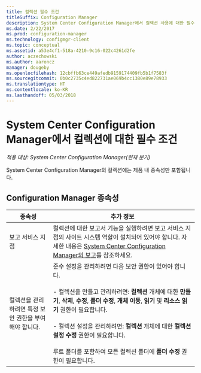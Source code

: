 ```yaml
---
title: 컬렉션 필수 조건
titleSuffix: Configuration Manager
description: System Center Configuration Manager에서 컬렉션 사용에 대한 필수 조건을 확인합니다.
ms.date: 2/22/2017
ms.prod: configuration-manager
ms.technology: configmgr-client
ms.topic: conceptual
ms.assetid: a53e4cf1-518a-4210-9c16-022c4261d2fe
author: aczechowski
ms.author: aaroncz
manager: dougeby
ms.openlocfilehash: 12cbffb63ce449afedb9159174409fb5b1f7583f
ms.sourcegitcommit: 0b0c2735c4ed822731ae069b4cc1380e89e78933
ms.translationtype: HT
ms.contentlocale: ko-KR
ms.lasthandoff: 05/03/2018
---
```

# <a name="prerequisites-for-collections-in-system-center-configuration-manager"></a>System Center Configuration Manager에서 컬렉션에 대한 필수 조건

*적용 대상: System Center Configuration Manager(현재 분기)*

System Center Configuration Manager의 컬렉션에는 제품 내 종속성만 포함됩니다.  

## <a name="configuration-manager-dependencies"></a>Configuration Manager 종속성  

|종속성|추가 정보|  
|----------------|----------------------|  
|보고 서비스 지점|컬렉션에 대한 보고서 기능을 실행하려면 보고 서비스 지점의 사이트 시스템 역할이 설치되어 있어야 합니다. 자세한 내용은 [System Center Configuration Manager의 보고](../../../../core/servers/manage/reporting.md)를 참조하세요.|  
|컬렉션을 관리하려면 특정 보안 권한을 부여해야 합니다.|준수 설정을 관리하려면 다음 보안 권한이 있어야 합니다.<br /><br /> - 컬렉션을 만들고 관리하려면: **컬렉션** 개체에 대한 **만들기**, **삭제**, **수정**, **폴더 수정**, **개체 이동**, **읽기** 및 **리소스 읽기** 권한이 필요합니다.<br /><br /> - 컬렉션 설정을 관리하려면: **컬렉션** 개체에 대한 **컬렉션 설정 수정** 권한이 필요합니다.<br /><br /> 루트 폴더를 포함하여 모든 컬렉션 폴더에 **폴더 수정** 권한이 필요합니다.|  
